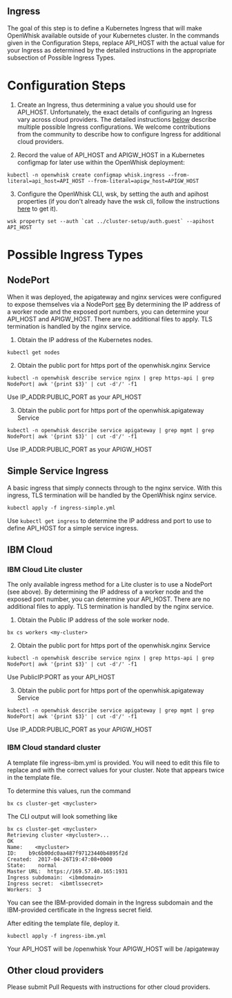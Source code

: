 Ingress
-------

The goal of this step is to define a Kubernetes Ingress that will make
OpenWhisk available outside of your Kubernetes cluster. In the
commands given in the Configuration Steps, replace API_HOST with the
actual value for your Ingress as determined by the detailed
instructions in the appropriate subsection of Possible Ingress Types.

# Configuration Steps

1. Create an Ingress, thus determining a value you should use for
API_HOST.  Unfortunately, the exact details of configuring an Ingress
vary across cloud providers.  The detailed instructions
[below](#possible-ingress-types) describe multiple possible Ingress
configurations.  We welcome contributions from the community to
describe how to configure Ingress for additional cloud providers.

2. Record the value of API_HOST and APIGW_HOST in a Kubernetes configmap
for later use within the OpenWhisk deployment:
```
kubectl -n openwhisk create configmap whisk.ingress --from-literal=api_host=API_HOST --from-literal=apigw_host=APIGW_HOST
```

3. Configure the OpenWhisk CLI, wsk, by setting the auth and apihost
properties (if you don't already have the wsk cli, follow the
instructions [here](https://github.com/apache/incubator-openwhisk-cli)
to get it).

```
wsk property set --auth `cat ../cluster-setup/auth.guest` --apihost API_HOST
```

# Possible Ingress Types


## NodePort

When it was deployed, the apigateway and nginx services were
configured to expose themselves via a NodePort
[see](https://github.com/apache/incubator-openwhisk-deploy-kube/tree/master/kubernetes/cluster-setup/services.yml#L13)
By determining the IP address of a worker node and the exposed port
numbers, you can determine your API_HOST and APIGW_HOST. There are no
additional files to apply. TLS termination is handled by the nginx
service.

 1. Obtain the IP address of the Kubernetes nodes.
 ```
 kubectl get nodes
 ```

 2. Obtain the public port for https port of the openwhisk.nginx Service
 ```
kubectl -n openwhisk describe service nginx | grep https-api | grep NodePort| awk '{print $3}' | cut -d'/' -f1
 ```

Use IP_ADDR:PUBLIC_PORT as your API_HOST

3. Obtain the public port for https port of the openwhisk.apigateway Service
 ```
kubectl -n openwhisk describe service apigateway | grep mgmt | grep NodePort| awk '{print $3}' | cut -d'/' -f1
 ```

Use IP_ADDR:PUBLIC_PORT as your APIGW_HOST


## Simple Service Ingress

A basic ingress that simply connects through to the nginx
service. With this ingress, TLS termination will be handled by the
OpenWhisk nginx service.

```
kubectl apply -f ingress-simple.yml
````

Use `kubectl get ingress` to determine the IP address and port to use
to define API_HOST for a simple service ingress.

## IBM Cloud

### IBM Cloud Lite cluster

The only available ingress method for a Lite cluster is to use a
NodePort (see above).  By determining the IP address of a worker node
and the exposed port number, you can determine your API_HOST. There
are no additional files to apply. TLS termination is handled by the
nginx service.

 1. Obtain the Public IP address of the sole worker node.

 ```
bx cs workers <my-cluster>
 ```

 2. Obtain the public port for https port of the openwhisk.nginx Service

 ```
kubectl -n openwhisk describe service nginx | grep https-api | grep NodePort| awk '{print $3}' | cut -d'/' -f1
 ```
Use PublicIP:PORT as your API_HOST

3. Obtain the public port for https port of the openwhisk.apigateway Service

 ```
kubectl -n openwhisk describe service apigateway | grep mgmt | grep NodePort| awk '{print $3}' | cut -d'/' -f1
 ```

Use IP_ADDR:PUBLIC_PORT as your APIGW_HOST

### IBM Cloud standard cluster

A template file ingress-ibm.yml is provided.  You will need to edit
this file to replace <ibmdomain> and <ibmtlssecret> with the correct
values for your cluster. Note that <ibmdomain> appears twice in the
template file.

To determine this values, run the command
```
bx cs cluster-get <mycluster>
```
The CLI output will look something like
```
bx cs cluster-get <mycluster>
Retrieving cluster <mycluster>...
OK
Name:    <mycluster>
ID:    b9c6b00dc0aa487f97123440b4895f2d
Created:  2017-04-26T19:47:08+0000
State:    normal
Master URL:  https://169.57.40.165:1931
Ingress subdomain:  <ibmdomain>
Ingress secret:  <ibmtlssecret>
Workers:  3
```
You can see the IBM-provided domain in the Ingress subdomain and the
IBM-provided certificate in the Ingress secret field.

After editing the template file, deploy it.
```
kubectl apply -f ingress-ibm.yml
```

Your API_HOST will be <ibmdomain>/openwhisk
Your APIGW_HOST will be <ibmdomain>/apigateway

## Other cloud providers

Please submit Pull Requests with instructions for other cloud providers.
